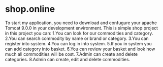 # shop.online
To start my application, you need to download and confugure your apache Tomcat 9.0.0 in your development environment. This is simple shop project in this project you can: 1.You can look for our commodities and category. 2.You can search commodity by name or brand or category. 3.You can register into system. 4.You can log in into system. 5.If you in system you can add category into basket. 6.You can review your basket and look how much all commodities will be cost. 7.Admin can create and delete categories. 8.Admin can create, edit and delete commodities.

